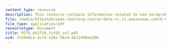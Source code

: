 ```yaml
---
content_type: resource
description: This resource contains information related to non-zeroprobability.
file: /media/https%3A/open-learning-course-data-rc.s3.amazonaws.com/6-041-probabilistic-systems-analysis-and-applied-probability-fall-2010/3319a9ca4cf8a26e58c8d511990ee28b_MIT6_041F10_tut02_sol.pdf
file_type: application/pdf
resourcetype: Document
title: MIT6_041F10_tut02_sol.pdf
uid: 3319a9ca-4cf8-a26e-58c8-d511990ee28b
---
```

